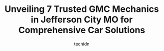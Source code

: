---
layout: ampstory
image: https://images.unsplash.com/photo-1594502184342-2e12f877aa73?ixlib=rb-4.0.3&ixid=MnwxMjA3fDB8MHxwaG90by1wYWdlfHx8fGVufDB8fHx8&auto=format&fit=crop&w=640&h=853&q=80
author: techidn
featured: false
description: Searching for the finest GMC Mechanic in Jefferson City MO, USA? Look no further than the 7 best GMC Mechanic in the area, where youll find a team of highly qualified professionals ready to
title: Unveiling 7 Trusted GMC Mechanics in Jefferson City MO for Comprehensive Car Solutions
cover:
   title: Unveiling 7 Trusted GMC Mechanics in Jefferson City MO for Comprehensive Car Solutions
   subtitle: Rickpate
   background: https://images.unsplash.com/photo-1594502184342-2e12f877aa73?ixlib=rb-4.0.3&ixid=MnwxMjA3fDB8MHxwaG90by1wYWdlfHx8fGVufDB8fHx8&auto=format&fit=crop&w=640&h=853&q=80

pages: 
 - layout: thirds
   top: <h1>#1 Telle Tire & Auto Centers Jefferson City</h1>
   bottom: "<p>We were traveling through the area with our friends and our tire started to lose air. Some sort of giant nail lodged itself in our rear passenger tire. Fortunately we wer</p>"
   background: https://www.knot35.com/toplist/wp-content/uploads/2023/06/best-gmc-mechanic-1-in-jefferson-city-mo-1685840438.jpeg
   backgroundblur: true
 - layout: thirds
   top: <h1>#2 Professional Automotive Service</h1>
   bottom: "<p>2111 Schotthill Woods Dr, Jefferson City, MO 65101, United States</p>"
   background: https://www.knot35.com/toplist/wp-content/uploads/2023/06/best-gmc-mechanic-2-in-jefferson-city-mo-1685840438.jpeg
   cta:
      link: https://www.knot35.com/toplist/unveiling-7-trusted-gmc-mechanics-in-jefferson-city-mo-for-comprehensive-car-solutions/
      text: Unveiling 7 Trusted GMC Mechanics in Jefferson City MO for Comprehensive Car Solutions
 - layout: thirds
   top: <h1>#3 The Auto Shop</h1>
   bottom: "<p>612 Missouri Blvd Ct, Jefferson City, MO 65109, United States</p>"
   background: https://www.knot35.com/toplist/wp-content/uploads/2023/06/best-gmc-mechanic-3-in-jefferson-city-mo-1685840439.jpeg
   cta:
      link: https://www.knot35.com/toplist/unveiling-7-trusted-gmc-mechanics-in-jefferson-city-mo-for-comprehensive-car-solutions/
      text: Unveiling 7 Trusted GMC Mechanics in Jefferson City MO for Comprehensive Car Solutions
 - layout: thirds
   top: <h1>#4 The Car Guys!</h1>
   bottom: "<p>406 Monroe St, Jefferson City, MO 65101, United States</p>"
   background: https://images.unsplash.com/photo-1515405295579-ba7b45403062?ixlib=rb-4.0.3&ixid=MnwxMjA3fDB8MHxwaG90by1wYWdlfHx8fGVufDB8fHx8&auto=format&fit=crop&w=640&h=853&q=80
   cta:
      link: https://www.knot35.com/toplist/unveiling-7-trusted-gmc-mechanics-in-jefferson-city-mo-for-comprehensive-car-solutions/
      text: Unveiling 7 Trusted GMC Mechanics in Jefferson City MO for Comprehensive Car Solutions
 - layout: thirds
   top: <h1>#5 Bob Steinmetz Automotive Inc</h1>
   bottom: "<p>707 Ohio St, Jefferson City, MO 65109, United States</p>"
   background: https://images.unsplash.com/photo-1599422314077-f4dfdaa4cd09?ixlib=rb-4.0.3&ixid=MnwxMjA3fDB8MHxwaG90by1wYWdlfHx8fGVufDB8fHx8&auto=format&fit=crop&w=640&h=853&q=80
   cta:
      link: https://www.knot35.com/toplist/unveiling-7-trusted-gmc-mechanics-in-jefferson-city-mo-for-comprehensive-car-solutions/
      text: Unveiling 7 Trusted GMC Mechanics in Jefferson City MO for Comprehensive Car Solutions
 - layout: thirds
   top: <h1>#6 S & S Auto Repair</h1>
   bottom: "<p>616 Apache Trail, Jefferson City, MO 65109, United States</p>"
   background: https://images.unsplash.com/photo-1541356665065-22676f35dd40?ixlib=rb-4.0.3&ixid=MnwxMjA3fDB8MHxwaG90by1wYWdlfHx8fGVufDB8fHx8&auto=format&fit=crop&w=640&h=853&q=80
   cta:
      link: https://www.knot35.com/toplist/unveiling-7-trusted-gmc-mechanics-in-jefferson-city-mo-for-comprehensive-car-solutions/
      text: Unveiling 7 Trusted GMC Mechanics in Jefferson City MO for Comprehensive Car Solutions
 - layout: thirds
   top: <h1>#7 Donnie Braun & Sons Auto Repair</h1>
   bottom: "<p>2900 Renns Lake Rd, Jefferson City, MO 65109, United States</p>"
   background: https://images.unsplash.com/photo-1580610447943-1bfbef5efe07?ixlib=rb-4.0.3&ixid=MnwxMjA3fDB8MHxwaG90by1wYWdlfHx8fGVufDB8fHx8&auto=format&fit=crop&w=640&h=853&q=80
   cta:
      link: https://www.knot35.com/toplist/unveiling-7-trusted-gmc-mechanics-in-jefferson-city-mo-for-comprehensive-car-solutions/
      text: Unveiling 7 Trusted GMC Mechanics in Jefferson City MO for Comprehensive Car Solutions
 - layout: thirds
   middle: Continue reading...
   background: https://images.unsplash.com/photo-1574169208507-84376144848b?ixlib=rb-4.0.3&ixid=MnwxMjA3fDB8MHxwaG90by1wYWdlfHx8fGVufDB8fHx8&auto=format&fit=crop&w=640&h=853&q=80
   cta:
      link: https://www.knot35.com/toplist/unveiling-7-trusted-gmc-mechanics-in-jefferson-city-mo-for-comprehensive-car-solutions/
      text: Unveiling 7 Trusted GMC Mechanics in Jefferson City MO for Comprehensive Car Solutions
      
---